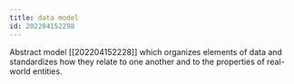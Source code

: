 ```yaml
---
title: data model
id: 202204152298
---
```


Abstract model [[202204152228]] which organizes elements of data and standardizes how they relate to one another and to the properties of real-world entities.
